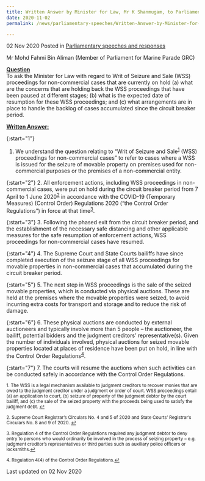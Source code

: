 ```yaml
---
title: Written Answer by Minister for Law, Mr K Shanmugam, to Parliamentary Question on Status of Writ of Seizure and Sale (WSS) Proceedings Currently on Hold
date: 2020-11-02
permalink: /news/parliamentary-speeches/Written-Answer-by-Minister-for-Law-Mr-K-Shanmugam-to-PQ-on-status-of-writ-of-seizure-and-sale-proceedings-currently-on-hold

---
```



02 Nov 2020 Posted in [Parliamentary speeches and responses](/news/parliamentary-speeches)

Mr Mohd Fahmi Bin Aliman (Member of Parliament for Marine Parade GRC)

**<b><u>Question</u></b>**  
To ask the Minister for Law with regard to Writ of Seizure and Sale (WSS) proceedings for non-commercial cases that are currently on hold (a) what are the concerns that are holding back the WSS proceedings that have been paused at different stages; (b) what is the expected date of resumption for these WSS proceedings; and (c) what arrangements are in place to handle the backlog of cases accumulated since the circuit breaker period.

**<b><u>Written Answer:</u></b>**  

{:start="1"}
1. We understand the question relating to “Writ of Seizure and Sale<sup><a href="#fn1" id="ref1">1</a></sup> (WSS) proceedings for non-commercial cases” to refer to cases where a WSS is issued for the seizure of movable property on premises used for non-commercial purposes or the premises of a non-commercial entity.

{:start="2"}
2. All enforcement actions, including WSS proceedings in non-commercial cases, were put on hold during the circuit breaker period from 7 April to 1 June 2020<sup><a href="#fn2" id="ref2">2</a></sup> in accordance with the COVID-19 (Temporary Measures) (Control Order) Regulations 2020 (“the Control Order Regulations”) in force at that time<sup><a href="#fn3" id="ref3">3</a></sup>.

{:start="3"}
3. Following the phased exit from the circuit breaker period, and the establishment of the necessary safe distancing and other applicable measures for the safe resumption of enforcement actions, WSS proceedings for non-commercial cases have resumed.

{:start="4"}
4. The Supreme Court and State Courts bailiffs have since completed execution of the seizure stage of all WSS proceedings for movable properties in non-commercial cases that accumulated during the circuit breaker period.

{:start="5"}
5. The next step in WSS proceedings is the sale of the seized movable properties, which is conducted via physical auctions. These are held at the premises where the movable properties were seized, to avoid incurring extra costs for transport and storage and to reduce the risk of damage.

{:start="6"}
6. These physical auctions are conducted by external auctioneers and typically involve more than 5 people – the auctioneer, the bailiff, potential bidders and the judgment creditors’ representative(s). Given the number of individuals involved, physical auctions for seized movable properties located at places of residence have been put on hold, in line with the Control Order Regulations<sup><a href="#fn4" id="ref4">4</a></sup>.

{:start="7"}
7. The courts will resume the auctions when such activities can be conducted safely in accordance with the Control Order Regulations.


<p><sup id="fn1">1. The WSS is a legal mechanism available to judgment creditors to recover monies that are owed to the judgment creditor under a judgment or order of court. WSS proceedings entail (a) an application to court, (b) seizure of property of the judgment debtor by the court bailiff, and (c) the sale of the seized property with the proceeds being used to satisfy the judgment debt. <a href="#ref1" title="Jump back to footnote 1 in the text.">↩</a></sup></p>

<p><sup id="fn2">2. Supreme Court Registrar’s Circulars No. 4 and 5 of 2020 and State Courts’ Registrar’s Circulars No. 8 and 9 of 2020. <a href="#ref2" title="Jump back to footnote 2 in the text.">↩</a></sup></p>

<p><sup id="fn3">3. Regulation 4 of the Control Order Regulations required any judgment debtor to deny entry to persons who would ordinarily be involved in the process of seizing property – e.g. judgment creditor’s representatives or third parties such as auxiliary police officers or locksmiths.<a href="#ref3" title="Jump back to footnote 3 in the text.">↩</a></sup></p>

<p><sup id="fn4">4. Regulation 4(4) of the Control Order Regulations.<a href="#ref4" title="Jump back to footnote 4 in the text.">↩</a></sup></p>


<p class="right-side-updated">Last updated on 02 Nov 2020</p>
